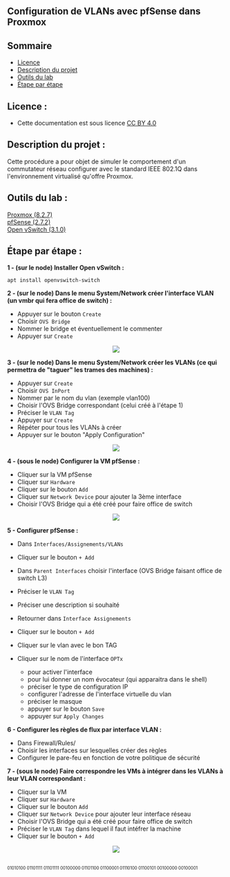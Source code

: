 ## Configuration de VLANs avec pfSense dans Proxmox

## Sommaire
- [Licence](https://github.com/rikiya-gabimaru/configuration-de-VLANs-avec-pfSense-dans-Proxmox/blob/main/README.md#licence-)
- [Description du projet](https://github.com/rikiya-gabimaru/configuration-de-VLANs-avec-pfSense-dans-Proxmox/blob/main/README.md#description-du-projet-)
- [Outils du lab](https://github.com/rikiya-gabimaru/configuration-de-VLANs-avec-pfSense-dans-Proxmox/blob/main/README.md#outils-du-lab-)
- [Étape par étape](https://github.com/rikiya-gabimaru/configuration-de-VLANs-avec-pfSense-dans-Proxmox/blob/main/README.md#%C3%A9tape-par-%C3%A9tape-)

## Licence :
- Cette documentation est sous licence [CC BY 4.0](https://creativecommons.org/licenses/by/4.0/deed.fr)

## Description du projet :
Cette procédure a pour objet de simuler le comportement d'un commutateur réseau configurer avec le standard IEEE 802.1Q dans l'environnement virtualisé qu'offre Proxmox.

## Outils du lab :

[Proxmox (8.2.7)](https://www.proxmox.com/)  
[pfSense (2.7.2)](https://www.pfsense.org/)  
[Open vSwitch (3.1.0)](https://www.openvswitch.org/)  

## Étape par étape : 

**1 - (sur le node) Installer Open vSwitch :**

`apt install openvswitch-switch`

**2 - (sur le node) Dans le menu System/Network créer l'interface VLAN (un vmbr qui fera office de switch) :**

- Appuyer sur le bouton `Create`
- Choisir `OVS Bridge`
- Nommer le bridge et éventuellement le commenter
- Appuyer sur `Create`

<p align="center">
  <img src="https://github.com/user-attachments/assets/91de2ad1-d1f8-4c7f-8603-4f5bf0efce7b">
</p>


**3 - (sur le node) Dans le menu System/Network créer les VLANs (ce qui permettra de "taguer" les trames des machines) :**

- Appuyer sur `Create`
- Choisir `OVS InPort`
- Nommer par le nom du vlan (exemple vlan100)
- Choisir l'OVS Bridge correspondant (celui créé à l'étape 1)
- Préciser le `VLAN Tag`
- Appuyer sur `Create`
- Répéter pour tous les VLANs à créer
- Appuyer sur le bouton "Apply Configuration"

<p align="center">
  <img src="https://github.com/user-attachments/assets/95ceb8ca-26cf-4f5c-86c8-312eb46d5219">
</p>

**4 - (sous le node) Configurer la VM pfSense :**

- Cliquer sur la VM pfSense
- Cliquer sur `Hardware`
- Cliquer sur le bouton `Add`
- Cliquer sur `Network Device` pour ajouter la 3ème interface
- Choisir l'OVS Bridge qui a été créé pour faire office de switch

<p align="center">
  <img src="https://github.com/user-attachments/assets/08c7d2d5-9e8c-4767-9724-1d9f4f032b8d">
</p>

**5 - Configurer pfSense :**

- Dans `Interfaces/Assignements/VLANs`
- Cliquer sur le bouton `+ Add`
- Dans `Parent Interfaces` choisir l'interface (OVS Bridge faisant office de switch L3)
- Préciser le `VLAN Tag`
- Préciser une description si souhaité

- Retourner dans `Interface Assignements`
- Cliquer sur le bouton `+ Add`
- Cliquer sur le vlan avec le bon TAG
- Cliquer sur le nom de l'interface `OPTx`
	- pour activer l'interface
	- pour lui donner un nom évocateur (qui apparaitra dans le shell)
	- préciser le type de configuration IP
	- configurer l'adresse de l'interface virtuelle du vlan
	- préciser le masque
	- appuyer sur le bouton `Save`
	- appuyer sur `Apply Changes`

**6 - Configurer les règles de flux par interface VLAN :**

- Dans Firewall/Rules/
- Choisir les interfaces sur lesquelles créer des règles
- Configurer le pare-feu en fonction de votre politique de sécurité

**7 - (sous le node) Faire correspondre les VMs à intégrer dans les VLANs à leur VLAN correspondant :**

- Cliquer sur la VM
- Cliquer sur `Hardware`
- Cliquer sur le bouton `Add`
- Cliquer sur `Network Device` pour ajouter leur interface réseau
- Choisir l'OVS Bridge qui a été créé pour faire office de switch
- Préciser le `VLAN Tag` dans lequel il faut intéfrer la machine
- Cliquer sur le bouton `+ Add`

<p align="center">
  <img src="https://github.com/user-attachments/assets/a9b46d82-1943-4e21-a682-76765ef086e6">
</p>

##
<sub><sup>
01010100 01101111 01101111 00100000 01101100 01100001 01110100 01100101 00100000 00100001
</sup></sub>
